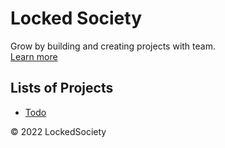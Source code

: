 # Locked Society

Grow by building and creating projects with team.  
[Learn more](README.md)


## Lists of Projects

- [Todo](https://lockedsociety.github.io/todo-app)

&copy; 2022 LockedSociety
